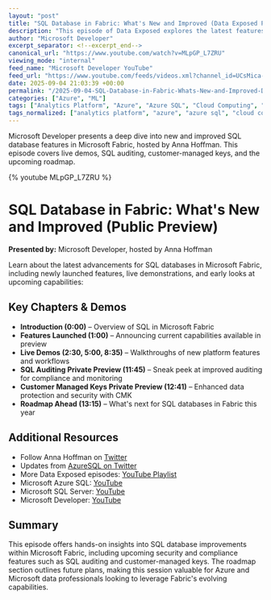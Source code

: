 ```yaml
---
layout: "post"
title: "SQL Database in Fabric: What's New and Improved (Data Exposed Public Preview)"
description: "This episode of Data Exposed explores the latest features and improvements for SQL databases within Microsoft Fabric. The presentation includes live demos, previews of SQL auditing and customer-managed keys, and insights into the upcoming roadmap for SQL in Fabric. Hosted by Anna Hoffman, the video provides a detailed look at how Microsoft is advancing SQL capabilities in its new analytics platform and what developers and data professionals can expect in future updates."
author: "Microsoft Developer"
excerpt_separator: <!--excerpt_end-->
canonical_url: "https://www.youtube.com/watch?v=MLpGP_L7ZRU"
viewing_mode: "internal"
feed_name: "Microsoft Developer YouTube"
feed_url: "https://www.youtube.com/feeds/videos.xml?channel_id=UCsMica-v34Irf9KVTh6xx-g"
date: 2025-09-04 21:03:39 +00:00
permalink: "/2025-09-04-SQL-Database-in-Fabric-Whats-New-and-Improved-Data-Exposed-Public-Preview.html"
categories: ["Azure", "ML"]
tags: ["Analytics Platform", "Azure", "Azure SQL", "Cloud Computing", "Cloud Data", "Customer Managed Keys", "Data Exposed", "Database Security", "Dev", "Development", "Live Demo", "Microsoft", "Microsoft Fabric", "ML", "Private Preview", "Public Preview", "Roadmap", "SQL Auditing", "SQL Database", "SQL Features", "Tech", "Technology", "Videos"]
tags_normalized: ["analytics platform", "azure", "azure sql", "cloud computing", "cloud data", "customer managed keys", "data exposed", "database security", "dev", "development", "live demo", "microsoft", "microsoft fabric", "ml", "private preview", "public preview", "roadmap", "sql auditing", "sql database", "sql features", "tech", "technology", "videos"]
---
```


Microsoft Developer presents a deep dive into new and improved SQL database features in Microsoft Fabric, hosted by Anna Hoffman. This episode covers live demos, SQL auditing, customer-managed keys, and the upcoming roadmap.<!--excerpt_end-->

{% youtube MLpGP_L7ZRU %}

# SQL Database in Fabric: What's New and Improved (Public Preview)

**Presented by:** Microsoft Developer, hosted by Anna Hoffman

Learn about the latest advancements for SQL databases in Microsoft Fabric, including newly launched features, live demonstrations, and early looks at upcoming capabilities:

## Key Chapters & Demos

- **Introduction (0:00)** – Overview of SQL in Microsoft Fabric
- **Features Launched (1:00)** – Announcing current capabilities available in preview
- **Live Demos (2:30, 5:00, 8:35)** – Walkthroughs of new platform features and workflows
- **SQL Auditing Private Preview (11:45)** – Sneak peek at improved auditing for compliance and monitoring
- **Customer Managed Keys Private Preview (12:41)** – Enhanced data protection and security with CMK
- **Roadmap Ahead (13:15)** – What's next for SQL databases in Fabric this year

## Additional Resources

- Follow Anna Hoffman on [Twitter](https://twitter.com/AnalyticAnna)
- Updates from [AzureSQL on Twitter](https://aka.ms/azuresqltw)
- More Data Exposed episodes: [YouTube Playlist](https://aka.ms/dataexposedyt)
- Microsoft Azure SQL: [YouTube](https://aka.ms/msazuresqlyt)
- Microsoft SQL Server: [YouTube](https://aka.ms/mssqlserveryt)
- Microsoft Developer: [YouTube](https://aka.ms/microsoftdeveloperyt)

## Summary

This episode offers hands-on insights into SQL database improvements within Microsoft Fabric, including upcoming security and compliance features such as SQL auditing and customer-managed keys. The roadmap section outlines future plans, making this session valuable for Azure and Microsoft data professionals looking to leverage Fabric's evolving capabilities.
